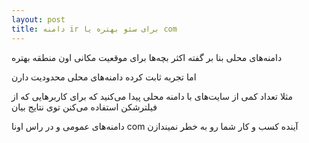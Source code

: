 ```yaml
---
layout: post
title: دامنه ir برای سئو بهتره یا com
---
```


دامنه‌های محلی بنا بر گفته اکثر بچه‌ها برای موقعیت مکانی اون منطقه بهتره

اما تجربه ثابت کرده دامنه‌های محلی محدودیت دارن

مثلا تعداد کمی از سایت‌های با دامنه محلی پیدا می‌کنید که برای کاربرهایی که از فیلترشکن استفاده می‌کنن توی نتایج بیان

دامنه‌های عمومی و در راس اونا com آینده کسب و کار شما رو به خطر نمیندازن
